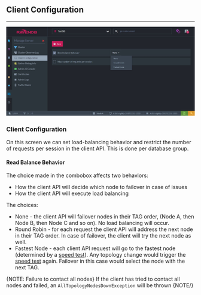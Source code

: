 ﻿## Client Configuration
---

![Figure 1. Client Configuration](images/client-configuration.jpg "Client Configuration")

### Client Configuration
On this screen we can set load-balancing behavior and restrict the number of requests per session in the client API. 
This is done per database group.

#### Read Balance Behavior
The choice made in the combobox affects two behaviors:  

  * How the client API will decide which node to failover in case of issues
  * How the client API will execute load balancing

The choices:

  * None - the client API will failover nodes in their TAG order, (Node A, then Node B, then Node C and so on). No load balancing will occur.
  * Round Robin - for each request the client API will address the next node in their TAG order. In case of failover, the client will try the next node as well.
  * Fastest Node - each client API request will go to the fastest node (determined by a [speed test](../../../server/scaling-out/clustering/speed-test)). Any topology change would trigger the [speed test](../../../server/scaling-out/clustering/speed-test) again. Failover in this case would select the node with the next TAG. 

{NOTE: Failure to contact all nodes}
If the client has tried to contact all nodes and failed, an `AllTopologyNodesDownException` will be thrown
{NOTE/}
